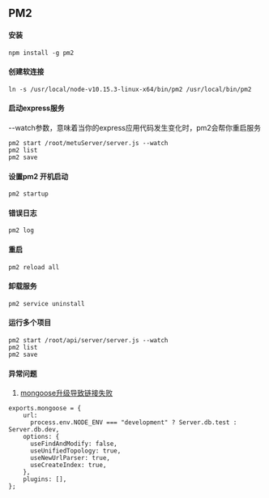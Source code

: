 ## PM2



#### 安装

```
npm install -g pm2
```

#### 创建软连接

```
ln -s /usr/local/node-v10.15.3-linux-x64/bin/pm2 /usr/local/bin/pm2
```

#### 启动express服务

--watch参数，意味着当你的express应用代码发生变化时，pm2会帮你重启服务

```
pm2 start /root/metuServer/server.js --watch
pm2 list
pm2 save
```

#### 设置pm2 开机启动

```
pm2 startup
```

#### 错误日志

```
pm2 log
```

#### 重启

```
pm2 reload all
```

#### 卸载服务
```
pm2 service uninstall
```



#### 运行多个项目

```
pm2 start /root/api/server/server.js --watch
pm2 list
pm2 save
```



#### 异常问题

1) [mongoose升级导致链接失败](https://github.com/eggjs/egg/issues/4531)

```
exports.mongoose = {
    url:
      process.env.NODE_ENV === "development" ? Server.db.test : Server.db.dev,
    options: {
      useFindAndModify: false,
      useUnifiedTopology: true,
      useNewUrlParser: true,
      useCreateIndex: true,
    },
    plugins: [],
};
```



